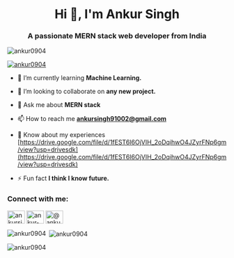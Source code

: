 <h1 align="center">Hi 👋, I'm Ankur Singh</h1>
<h3 align="center">A passionate MERN stack web developer from India</h3>

<p align="left"> <img src="https://komarev.com/ghpvc/?username=ankur0904&label=Profile%20views&color=0e75b6&style=flat" alt="ankur0904" /> </p>

<p align="left"> <a href="https://github.com/ryo-ma/github-profile-trophy"><img src="https://github-profile-trophy.vercel.app/?username=ankur0904" alt="ankur0904" /></a> </p>


- 🌱 I’m currently learning **Machine Learning.**

- 👯 I’m looking to collaborate on **any new project.**

- 💬 Ask me about **MERN stack**

- 📫 How to reach me **ankursingh91002@gmail.com**

- 📄 Know about my experiences [https://drive.google.com/file/d/1fEST6I6OjVIH_2oDqihwO4JZyrFNp6gm/view?usp=drivesdk](https://drive.google.com/file/d/1fEST6I6OjVIH_2oDqihwO4JZyrFNp6gm/view?usp=drivesdk)

- ⚡ Fun fact **I think I know future.**

<h3 align="left">Connect with me:</h3>
<p align="left">
<a href="https://twitter.com/ankursingh91002" target="blank"><img align="center" src="https://raw.githubusercontent.com/rahuldkjain/github-profile-readme-generator/master/src/images/icons/Social/twitter.svg" alt="ankursingh91002" height="30" width="40" /></a>
<a href="https://linkedin.com/in/ankur-singh-161458227" target="blank"><img align="center" src="https://raw.githubusercontent.com/rahuldkjain/github-profile-readme-generator/master/src/images/icons/Social/linked-in-alt.svg" alt="ankur-singh-161458227" height="30" width="40" /></a>
<a href="https://hashnode.com/@ankur136" target="blank"><img align="center" src="https://raw.githubusercontent.com/rahuldkjain/github-profile-readme-generator/master/src/images/icons/Social/hashnode.svg" alt="@ankur136" height="30" width="40" /></a>
</p>

<p><img align="left" src="https://github-readme-stats.vercel.app/api/top-langs?username=ankur0904&show_icons=true&locale=en&layout=compact" alt="ankur0904" /></p>

<p>&nbsp;<img align="center" src="https://github-readme-stats.vercel.app/api?username=ankur0904&show_icons=true&locale=en" alt="ankur0904" /></p>

<p><img align="center" src="https://github-readme-streak-stats.herokuapp.com/?user=ankur0904&" alt="ankur0904" /></p>

